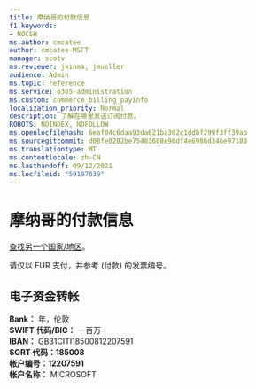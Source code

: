 ```yaml
---
title: 摩纳哥的付款信息
f1.keywords:
- NOCSH
ms.author: cmcatee
author: cmcatee-MSFT
manager: scotv
ms.reviewer: jkinma, jmueller
audience: Admin
ms.topic: reference
ms.service: o365-administration
ms.custom: commerce_billing_payinfo
localization_priority: Normal
description: 了解在哪里发送订阅付款。
ROBOTS: NOINDEX, NOFOLLOW
ms.openlocfilehash: 6eaf04c6daa93da621ba302c1ddbf299f3ff39ab
ms.sourcegitcommit: d08fe0282be75483608e96df4e6986d346e97180
ms.translationtype: MT
ms.contentlocale: zh-CN
ms.lasthandoff: 09/12/2021
ms.locfileid: "59197039"
---
```

# <a name="payment-information-for-monaco"></a>摩纳哥的付款信息

[查找另一个国家/地区](../billing-and-payments/pay-for-your-subscription.md)。

请仅以 EUR 支付，并参考 (付款) 的发票编号。

## <a name="electronic-funds-transfer"></a>电子资金转帐

**Bank：** 年，伦敦  
**SWIFT 代码/BIC：** 一百万  
**IBAN：** GB31CITI18500812207591  
**SORT 代码：185008**  
**帐户编号：12207591**  
**帐户名称：** MICROSOFT
